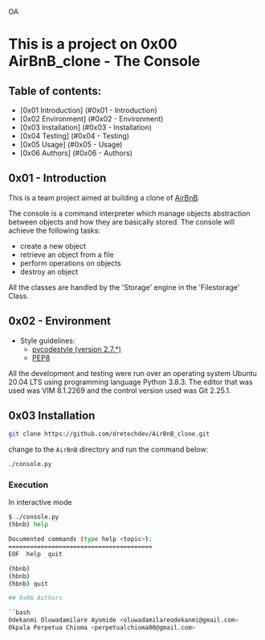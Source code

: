 OA
# This is a project on 0x00 AirBnB_clone - The Console

## Table of contents:

* [0x01 Introduction] (#0x01 - Introduction)
* [0x02 Environment] (#0x02 - Environment)
* [0x03 Installation] (#0x03 - Installation)
* [0x04 Testing] (#0x04 - Testing)
* [0x05 Usage] (#0x05 - Usage)
* [0x06 Authors] (#0x06 - Authors)

## 0x01 - Introduction
This is a team project aimed at building a clone of [AirBnB](https://www.airbnb.com/).

The console is a command interpreter which manage objects abstraction between objects and how they are basically stored. The console will achieve the following tasks:

* create a new object
* retrieve an object from a file
* perform operations on objects
* destroy an object

All the classes are handled by the 'Storage' engine in the 'Filestorage' Class.

## 0x02 - Environment

<!-- ubuntu -->
<!-- Style guidelines -->
* Style guidelines:
    * [pycodestyle (version 2.7.*)](https://pypi.org/project/pycodestyle/)
    * [PEP8](https://pep8.org)

All the development and testing were run over an operating system Ubuntu 20.04 LTS using programming language Python 3.8.3. The editor that was used was VIM 8.1.2269 and the control version used was Git 2.25.1.

## 0x03 Installation

```bash
git clone https://github.com/dretechdev/AirBnB_clone.git
```

change to the `AirBnB` directory and run the command below:

```bash
./console.py
```

### Execution

In interactive mode

```bash
$ ./console.py
(hbnb) help

Documented commands (type help <topic>):
========================================
EOF  help  quit

(hbnb)
(hbnb)
(hbnb) quit

## 0x06 Authors

``bash
Odekanmi Oluwadamilare Ayomide <oluwadamilareodekanmi@gmail.com>
Okpala Perpetua Chioma <perpetualchioma00@gmail.com>
```
